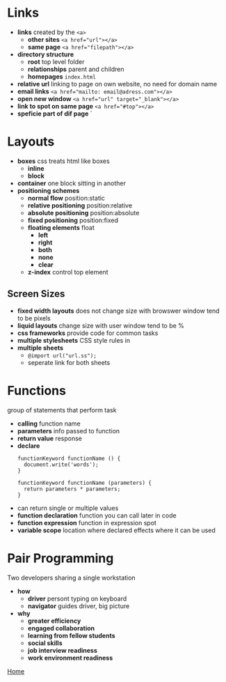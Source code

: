 # Links

- **links** created by the `<a>`
  - **other sites** `<a href="url"></a>`
  - **same page** `<a href="filepath"></a>`
- **directory structure** 
  - **root** top level folder
  - **relationships** parent and children
  - **homepages** `index.html`
- **relative url** linking to page on own website, no need for domain name
- **email links** `<a href="mailto: email@adress.com"></a>`
- **open new window** `<a href="url" target="_blank"></a>`
 - **link to spot on same page** `<a href="#top"></a>`
 - **speficie part of dif page** `<a href="url/#bottom"></a>

# Layouts

  - **boxes** css treats html like boxes
    - **inline**
    - **block**
  - **container** one block sitting in another
  - **positioning schemes**
    - **normal flow** position:static
    - **relative positioning** position:relative
    - **absolute positioning** position:absolute
    - **fixed positioning** position:fixed
    - **floating elements** float
      - **left**
      - **right**
      - **both**
      - **none**
      - **clear**
    - **z-index** control top element 
  ## Screen Sizes
  - **fixed width layouts** does not change size with browswer window tend to be pixels
  - **liquid layouts** change size with user window tend to be %
  - **css frameworks** provide code for common tasks
  - **multiple stylesheets** CSS style rules in 
  - **multiple sheets**
    -  `@import url("url.ss");`
    - seperate link for both sheets

# Functions
  group of statements that perform task
  - **calling** function name
  - **parameters** info passed to function
  - **return value** response
  - **declare** 
    ```
    functionKeyword functionName () {
      document.write('words');
    }
    ```
    ```
    functionKeyword functionName (parameters) {
      return parameters * parameters;
    }
    ```
  - can return single or multiple values
  - **function declaration** function you can call later in code
  - **function expression** function in expression spot
  - **variable scope** location where declared effects where it can be used
      
# Pair Programming
  Two developers sharing a single workstation

  - **how** 
    - **driver** persont typing on keyboard
    - **navigator** guides driver, big picture
  - **why**
    - **greater efficiency**
    - **engaged collaboration** 
    - **learning from fellow students**
    - **social skills**
    - **job interview readiness**
    - **work environment readiness**
  

  [Home](README.md)